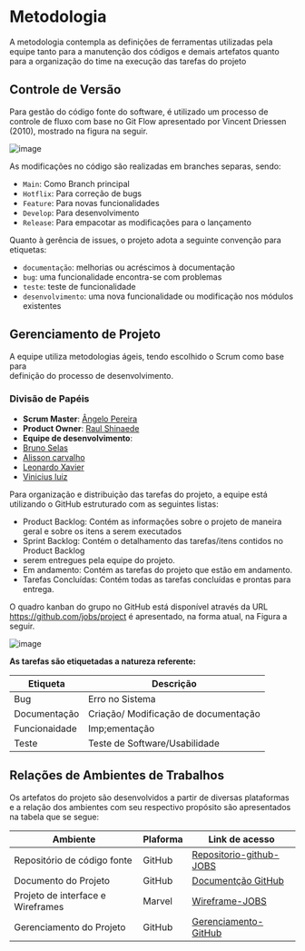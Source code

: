 
# Metodologia

A metodologia contempla as definições de ferramentas utilizadas pela equipe tanto para a manutenção dos códigos e demais artefatos quanto para a organização do time na execução das tarefas do projeto

## Controle de Versão

Para gestão do código fonte do software, é utilizado um processo de controle de fluxo com base no Git Flow apresentado por Vincent Driessen (2010), mostrado na figura na seguir.

![image](https://user-images.githubusercontent.com/101372729/193473345-bee33e04-b0a0-4e71-bbff-68742751d042.png)


As modificações no código são realizadas em branches separas, sendo:

- `Main`: Como Branch principal
- `Hotflix`: Para correção de bugs
- `Feature`: Para novas funcionalidades
- `Develop`: Para desenvolvimento
- `Release`: Para empacotar as modificações para o lançamento 

Quanto à gerência de issues, o projeto adota a seguinte convenção para
etiquetas:

- `documentação`: melhorias ou acréscimos à documentação
- `bug`: uma funcionalidade encontra-se com problemas
- `teste`: teste de funcionalidade
- `desenvolvimento`: uma nova funcionalidade ou modificação nos módulos existentes

## Gerenciamento de Projeto

A equipe utiliza metodologias ágeis, tendo escolhido o Scrum como base para  
definição do processo de desenvolvimento.

### Divisão de Papéis

- **Scrum Master**: [Ângelo Pereira](https://github.com/Angelorod27)
- **Product Owner**: [Raul Shinaede](https://github.com/RaulShinaede)
- **Equipe de desenvolvimento**:
- [Bruno Selas](https://github.com/brunosellas)
- [Alisson carvalho](https://github.com/alessaocarvalho)
- [Leonardo Xavier](https://github.com/LeoXavier13)
- [Vinicius luiz](https://github.com/viniciussluiz)

Para organização e distribuição das tarefas do projeto, a equipe está utilizando o GitHub estruturado com as seguintes listas:

- Product Backlog: Contém as informações sobre o projeto de maneira geral e sobre os itens a serem executados
- Sprint Backlog: Contém o detalhamento das tarefas/itens contidos no Product Backlog
- serem entregues pela equipe do projeto.
- Em andamento: Contém as tarefas do projeto que estão em andamento.
- Tarefas Concluídas: Contém todas as tarefas concluídas e prontas para entrega.

O quadro kanban do grupo no GitHub está disponível através da URL https://github.com/jobs/project é apresentado, na forma atual, na Figura a seguir.

![image](https://user-images.githubusercontent.com/101372729/193473783-e41cf555-f6db-497d-87e2-229ff004121a.png)

**As tarefas são etiquetadas a natureza referente:**

|Etiqueta | Descrição | 
| ---------| --------- |
| Bug | Erro no Sistema |
| Documentação| Criação/ Modificação de documentação|
| Funcionaidade| Imp;ementação | Atualuização de Funcionalidade| 
| Teste| Teste de Software/Usabilidade|

## Relações de Ambientes de Trabalhos 

Os artefatos do projeto são desenvolvidos a partir de diversas plataformas e a relação dos ambientes com seu respectivo propósito são apresentados na tabela que se segue:

| Ambiente | Plaforma | Link de acesso |
| ----- | --------- | -------- |
| Repositório de código fonte | GitHub | [Repositorio-github-JOBS](https://github.com/ICEI-PUC-Minas-PMV-ADS/pmv-ads-2022-2-e2-proj-int-t8-jobs)|
| Documento do Projeto | GitHub | [Documentção GitHub](https://github.com/ICEI-PUC-Minas-PMV-ADS/pmv-ads-2022-2-e2-proj-int-t8-jobs/tree/main/docs)|
| Projeto de interface e Wireframes | Marvel | [Wireframe-JOBS](https://marvelapp.com/prototype/65hdfcd)
| Gerenciamento do Projeto | GitHub | [Gerenciamento-GitHub](https://github.com/jobs/project)



